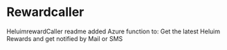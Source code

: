 # Rewardcaller
HeluimrewardCaller
readme added
Azure function to:
Get the latest Heluim Rewards and get notified by Mail or SMS
